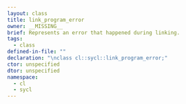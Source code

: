 ```yaml
---
layout: class
title: link_program_error
owner: __MISSING__
brief: Represents an error that happened during linking.
tags:
  - class
defined-in-file: ""
declaration: "\nclass cl::sycl::link_program_error;"
ctor: unspecified
dtor: unspecified
namespace:
  - cl
  - sycl
---
```

